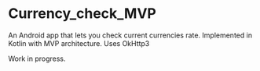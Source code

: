 # Currency_check_MVP

An Android app that lets you check current currencies rate. 
Implemented in Kotlin with MVP architecture. Uses OkHttp3

Work in progress.
